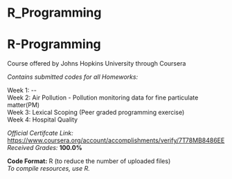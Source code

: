 # R_Programming

# R-Programming
Course offered by Johns Hopkins University through Coursera

*Contains submitted codes for all Homeworks:*  

Week 1: --  
Week 2: Air Pollution - Pollution monitoring data for fine particulate matter(PM)  
Week 3: Lexical Scoping (Peer graded programming exercise)  
Week 4: Hospital Quality    


*Official Certifcate Link:* https://www.coursera.org/account/accomplishments/verify/7T78MB8486EE    
*Received Grades:* **100.0%**  

**Code Format:** R (to reduce the number of uploaded files)  
*To compile resources, use R.*  
